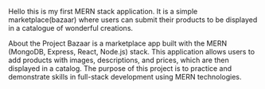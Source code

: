 Hello this is my first MERN stack application. It is a simple marketplace(bazaar) where users can submit their products to be displayed in a catalogue of wonderful creations.

About the Project
Bazaar is a marketplace app built with the MERN (MongoDB, Express, React, Node.js) stack. This application allows users to add products with images, descriptions, and prices, which are then displayed in a catalog. The purpose of this project is to practice and demonstrate skills in full-stack development using MERN technologies.
